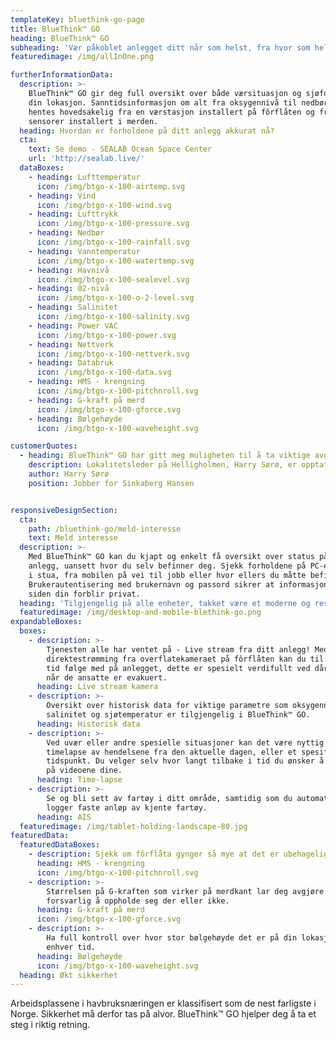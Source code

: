 ```yaml
---
templateKey: bluethink-go-page
title: BlueThink™ GO
heading: BlueThink™ GO
subheading: 'Vær påkoblet anlegget ditt når som helst, fra hvor som helst!'
featuredimage: /img/allInOne.png

furtherInformationData:
  description: >-
    BlueThink™ GO gir deg full oversikt over både værsituasjon og sjøforhold på
    din lokasjon. Sanntidsinformasjon om alt fra oksygennivå til nedbørsmengde
    hentes hovedsakelig fra en værstasjon installert på fôrflåten og fra
    sensorer installert i merden.
  heading: Hvordan er forholdene på ditt anlegg akkurat nå?
  cta:
    text: Se demo - SEALAB Ocean Space Center
    url: 'http://sealab.live/'
  dataBoxes:
    - heading: Lufttemperatur
      icon: /img/btgo-x-100-airtemp.svg
    - heading: Vind
      icon: /img/btgo-x-100-wind.svg
    - heading: Lufttrykk
      icon: /img/btgo-x-100-pressure.svg
    - heading: Nedbør
      icon: /img/btgo-x-100-rainfall.svg
    - heading: Vanntemperatur
      icon: /img/btgo-x-100-watertemp.svg
    - heading: Havnivå
      icon: /img/btgo-x-100-sealevel.svg
    - heading: 02-nivå
      icon: /img/btgo-x-100-o-2-level.svg
    - heading: Salinitet
      icon: /img/btgo-x-100-salinity.svg
    - heading: Power VAC
      icon: /img/btgo-x-100-power.svg
    - heading: Nettverk
      icon: /img/btgo-x-100-nettverk.svg
    - heading: Databruk
      icon: /img/btgo-x-100-data.svg
    - heading: HMS - krengning
      icon: /img/btgo-x-100-pitchnroll.svg
    - heading: G-kraft på merd
      icon: /img/btgo-x-100-gforce.svg
    - heading: Bølgehøyde
      icon: /img/btgo-x-100-waveheight.svg

customerQuotes:
  - heading: BlueThink™ GO har gitt meg muligheten til å ta viktige avgjørelser, selv når jeg ikke er ute på anlegget
    description: Lokalitetsleder på Helligholmen, Harry Sørø, er opptatt av at kun de beste software tjenestene blir tatt i bruk på hans anlegg, slik at de kan sikre optimal og effektiv oppdrett.
    author: Harry Sørø
    position: Jobber for Sinkaberg Hansen


responsiveDesignSection:
  cta:
    path: /bluethink-go/meld-interesse
    text: Meld interesse
  description: >-
    Med BlueThink™ GO kan du kjapt og enkelt få oversikt over status på ditt
    anlegg, uansett hvor du selv befinner deg. Sjekk forholdene på PC-en hjemme
    i stua, fra mobilen på vei til jobb eller hvor ellers du måtte befinne deg.
    Brukerautentisering med brukernavn og passord sikrer at informasjonen på
    siden din forblir privat.
  heading: 'Tilgjengelig på alle enheter, takket være et moderne og responsivt design'
  featuredimage: /img/desktop-and-mobile-blethink-go.png
expandableBoxes:
  boxes:
    - description: >-
        Tjenesten alle har ventet på - Live stream fra ditt anlegg! Med
        direktestrømming fra overflatekameraet på fôrflåten kan du til enhver
        tid følge med på anlegget, dette er spesielt verdifullt ved dårlig vær
        når de ansatte er evakuert.
      heading: Live stream kamera
    - description: >-
        Oversikt over historisk data for viktige parametre som oksygennivå,
        salinitet og sjøtemperatur er tilgjengelig i BlueThink™ GO.
      heading: Historisk data
    - description: >-
        Ved uvær eller andre spesielle situasjoner kan det være nyttig å se en
        timelapse av hendelsene fra den aktuelle dagen, eller et spesifikt
        tidspunkt. Du velger selv hvor langt tilbake i tid du ønsker å ta vare
        på videoene dine.
      heading: Time-lapse
    - description: >-
        Se og bli sett av fartøy i ditt område, samtidig som du automatisk
        logger faste anløp av kjente fartøy.
      heading: AIS
  featuredimage: /img/tablet-holding-landscape-80.jpg
featuredData:
  featuredDataBoxes:
    - description: Sjekk om fôrflåta gynger så mye at det er ubehagelig å jobbe derfra.
      heading: HMS - krengning
      icon: /img/btgo-x-100-pitchnroll.svg
    - description: >-
        Størrelsen på G-kraften som virker på merdkant lar deg avgjøre om det er
        forsvarlig å oppholde seg der eller ikke.
      heading: G-kraft på merd
      icon: /img/btgo-x-100-gforce.svg
    - description: >-
        Ha full kontroll over hvor stor bølgehøyde det er på din lokasjon til
        enhver tid.
      heading: Bølgehøyde
      icon: /img/btgo-x-100-waveheight.svg
  heading: Økt sikkerhet
---
```


Arbeidsplassene i havbruksnæringen er klassifisert som de nest farligste i Norge. Sikkerhet må derfor tas på alvor. BlueThink™ GO hjelper deg å ta et steg i riktig retning.

